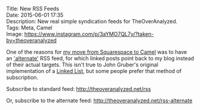 Title: New RSS Feeds  
Date: 2015-06-01 17:35  
Description: New real simple syndication feeds for TheOverAnalyzed.  
Tags: Meta, Camel  
Image: https://www.instagram.com/p/3aYMO7QL7y/?taken-by=theoveranalyzed  

One of the reasons for [my move from Squarespace to Camel][1] was to have an ['alternate'][2] RSS feed, for which linked posts point back to my blog instead of their actual targets. This isn't true to John Gruber's original implementation of a [Linked List][3], but some people prefer that method of subscription.

Subscribe to standard feed: <http://theoveranalyzed.net/rss>

Or, subscribe to the alternate feed: <http://theoveranalyzed.net/rss-alternate>

[1]: /2015/6/1/theoveranalyzed-30 "Introducing TheOverAnalyzed 3.0"
[2]: https://github.com/cliss/camel#design-goals "Design Goals of Camel"
[3]: http://daringfireball.net/2004/06/linked_list "John Gruber's original concept of a 'Linked List'"